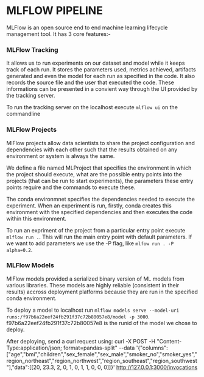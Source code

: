 # MLFLOW PIPELINE

MLFlow is an open source end to end machine learning lifecycle management tool.
It has 3 core features:-

### MLFlow Tracking

It allows us to run experiments on our dataset and model while it keeps track of each run. It stores the parameters used, metrics achieved, artifacts generated and even the model for each run as specified in the code. It also records the source file and the user that executed the code. These informations can be presented in a convient way through the UI provided by the tracking server.

To run the tracking server on the localhost execute `mlflow ui` on the commandline

### MLFlow Projects

MlFlow projects allow data scientists to share the project configuration and dependencies with each other such that the results obtained on any environment or system is always the same.

We define a file named MLProject that specifies the environment in which the project should execute, what are the possible entry points into the projects (that can be run to start experiments), the parameters these entry points require and the commands to execute these.

The conda environmnet specifies the dependencies needed to execute the experiment. When an experiment is run, firstly, conda creates this environment with the specified dependencies and then executes the code within this environment.

To run an expriment of the project from a particular entry point execute `mlflow run .`. This will run the main entry point with default parameters. If we want to add parameters we use the -P flag, like `mlfow run . -P alpha=0.2`.

### MLFlow Models

MlFlow models provided a serialized binary version of ML models from various libraries. These models are highly reliable (consistent in their results) accross deployment platforms because they are run in the specified conda environment.

To deploy a model to localhost run `mlflow models serve --model-uri runs:/f97b6a22eef24fb291f37c72b80057e8/model -p 3000`. f97b6a22eef24fb291f37c72b80057e8 is the runid of the model we chose to deploy.

After deploying, send a curl request using: 
curl -X POST -H "Content-Type:application/json; format=pandas-split" --data '{"columns":["age","bmi","children","sex_female","sex_male","smoker_no","smoker_yes","region_northeast","region_northwest","region_southeast","region_southwest"],"data":[[20, 23.3, 2, 0, 1, 0, 1, 1, 0, 0, 0]]}' http://127.0.0.1:3000/invocations
